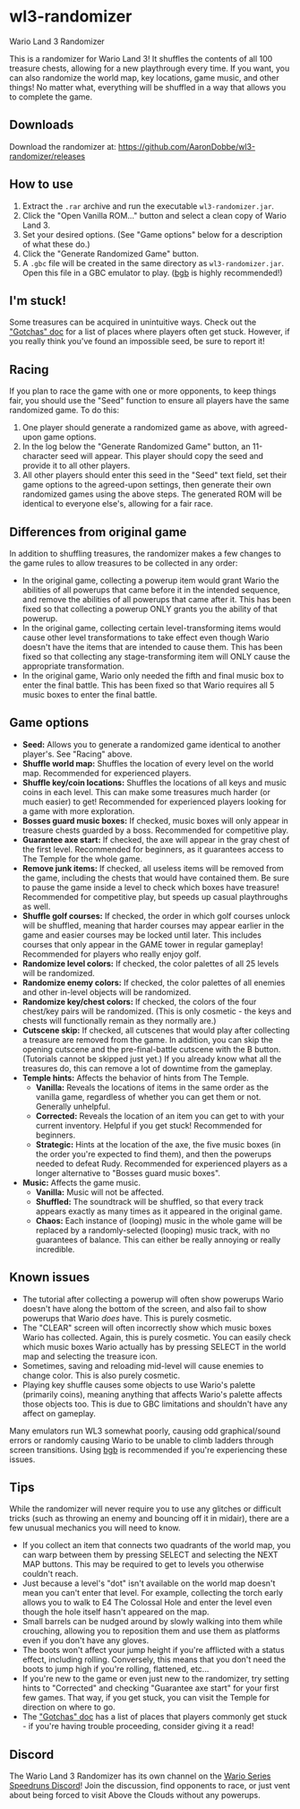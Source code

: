 # wl3-randomizer
Wario Land 3 Randomizer

This is a randomizer for Wario Land 3! It shuffles the contents of all 100 treasure chests, allowing for a new playthrough every time. If you want, you can also randomize the world map, key locations, game music, and other things! No matter what, everything will be shuffled in a way that allows you to complete the game. 

## Downloads
Download the randomizer at: https://github.com/AaronDobbe/wl3-randomizer/releases

## How to use
1. Extract the `.rar` archive and run the executable `wl3-randomizer.jar`.
2. Click the "Open Vanilla ROM..." button and select a clean copy of Wario Land 3.
3. Set your desired options. (See "Game options" below for a description of what these do.)
4. Click the "Generate Randomized Game" button.
5. A `.gbc` file will be created in the same directory as `wl3-randomizer.jar`. Open this file in a GBC emulator to play. ([bgb](http://bgb.bircd.org/) is highly recommended!)

## I'm stuck!
Some treasures can be acquired in unintuitive ways. Check out the ["Gotchas" doc](https://docs.google.com/document/d/1fYzp5uflcDFz836a_4Erpzw49fJjjvobjjyRKRJPWCQ/edit?usp=sharing) for a list of places where players often get stuck. However, if you really think you've found an impossible seed, be sure to report it!

## Racing
If you plan to race the game with one or more opponents, to keep things fair, you should use the "Seed" function to ensure all players have the same randomized game. To do this:
1. One player should generate a randomized game as above, with agreed-upon game options.
2. In the log below the "Generate Randomized Game" button, an 11-character seed will appear. This player should copy the seed and provide it to all other players.
3. All other players should enter this seed in the "Seed" text field, set their game options to the agreed-upon settings, then generate their own randomized games using the above steps. The generated ROM will be identical to everyone else's, allowing for a fair race.

## Differences from original game
In addition to shuffling treasures, the randomizer makes a few changes to the game rules to allow treasures to be collected in any order:
* In the original game, collecting a powerup item would grant Wario the abilities of all powerups that came before it in the intended sequence, and remove the abilities of all powerups that came after it. This has been fixed so that collecting a powerup ONLY grants you the ability of that powerup.
* In the original game, collecting certain level-transforming items would cause other level transformations to take effect even though Wario doesn't have the items that are intended to cause them. This has been fixed so that collecting any stage-transforming item will ONLY cause the appropriate transformation.
* In the original game, Wario only needed the fifth and final music box to enter the final battle. This has been fixed so that Wario requires all 5 music boxes to enter the final battle.

## Game options
* **Seed:** Allows you to generate a randomized game identical to another player's. See "Racing" above.
* **Shuffle world map:** Shuffles the location of every level on the world map. Recommended for experienced players.
* **Shuffle key/coin locations:** Shuffles the locations of all keys and music coins in each level. This can make some treasures much harder (or much easier) to get! Recommended for experienced players looking for a game with more exploration.
* **Bosses guard music boxes:** If checked, music boxes will only appear in treasure chests guarded by a boss. Recommended for competitive play.
* **Guarantee axe start:** If checked, the axe will appear in the gray chest of the first level. Recommended for beginners, as it guarantees access to The Temple for the whole game.
* **Remove junk items:** If checked, all useless items will be removed from the game, including the chests that would have contained them. Be sure to pause the game inside a level to check which boxes have treasure! Recommended for competitive play, but speeds up casual playthroughs as well.
* **Shuffle golf courses:** If checked, the order in which golf courses unlock will be shuffled, meaning that harder courses may appear earlier in the game and easier courses may be locked until later. This includes courses that only appear in the GAME tower in regular gameplay! Recommended for players who really enjoy golf.
* **Randomize level colors:** If checked, the color palettes of all 25 levels will be randomized.
* **Randomize enemy colors:** If checked, the color palettes of all enemies and other in-level objects will be randomized.
* **Randomize key/chest colors:** If checked, the colors of the four chest/key pairs will be randomized. (This is only cosmetic - the keys and chests will functionally remain as they normally are.)
* **Cutscene skip:** If checked, all cutscenes that would play after collecting a treasure are removed from the game. In addition, you can skip the opening cutscene and the pre-final-battle cutscene with the B button. (Tutorials cannot be skipped just yet.) If you already know what all the treasures do, this can remove a lot of downtime from the gameplay.
* **Temple hints:** Affects the behavior of hints from The Temple.
  * **Vanilla:** Reveals the locations of items in the same order as the vanilla game, regardless of whether you can get them or not. Generally unhelpful.
  * **Corrected:** Reveals the location of an item you can get to with your current inventory. Helpful if you get stuck! Recommended for beginners.
  * **Strategic:** Hints at the location of the axe, the five music boxes (in the order you're expected to find them), and then the powerups needed to defeat Rudy. Recommended for experienced players as a longer alternative to "Bosses guard music boxes".
* **Music:** Affects the game music.
  * **Vanilla:** Music will not be affected.
  * **Shuffled:** The soundtrack will be shuffled, so that every track appears exactly as many times as it appeared in the original game.
  * **Chaos:** Each instance of (looping) music in the whole game will be replaced by a randomly-selected (looping) music track, with no guarantees of balance. This can either be really annoying or really incredible.  

## Known issues
* The tutorial after collecting a powerup will often show powerups Wario doesn't have along the bottom of the screen, and also fail to show powerups that Wario *does* have. This is purely cosmetic.
* The "CLEAR" screen will often incorrectly show which music boxes Wario has collected. Again, this is purely cosmetic. You can easily check which music boxes Wario actually has by pressing SELECT in the world map and selecting the treasure icon.
* Sometimes, saving and reloading mid-level will cause enemies to change color. This is also purely cosmetic.
* Playing key shuffle causes some objects to use Wario's palette (primarily coins), meaning anything that affects Wario's palette affects those objects too. This is due to GBC limitations and shouldn't have any affect on gameplay.

Many emulators run WL3 somewhat poorly, causing odd graphical/sound errors or randomly causing Wario to be unable to climb ladders through screen transitions. Using [bgb](http://bgb.bircd.org/) is recommended if you're experiencing these issues.

## Tips
While the randomizer will never require you to use any glitches or difficult tricks (such as throwing an enemy and bouncing off it in midair), there are a few unusual mechanics you will need to know.
* If you collect an item that connects two quadrants of the world map, you can warp between them by pressing SELECT and selecting the NEXT MAP buttons. This may be required to get to levels you otherwise couldn't reach.
* Just because a level's "dot" isn't available on the world map doesn't mean you can't enter that level. For example, collecting the torch early allows you to walk to E4 The Colossal Hole and enter the level even though the hole itself hasn't appeared on the map.
* Small barrels can be nudged around by slowly walking into them while crouching, allowing you to reposition them and use them as platforms even if you don't have any gloves.
* The boots won't affect your jump height if you're afflicted with a status effect, including rolling. Conversely, this means that you don't need the boots to jump high if you're rolling, flattened, etc...
* If you're new to the game or even just new to the randomizer, try setting hints to "Corrected" and checking "Guarantee axe start" for your first few games. That way, if you get stuck, you can visit the Temple for direction on where to go.
* The ["Gotchas" doc](https://docs.google.com/document/d/1fYzp5uflcDFz836a_4Erpzw49fJjjvobjjyRKRJPWCQ/edit?usp=sharing) has a list of places that players commonly get stuck - if you're having trouble proceeding, consider giving it a read!

## Discord
The Wario Land 3 Randomizer has its own channel on the [Wario Series Speedruns Discord](https://discord.gg/gfrMAVv)! Join the discussion, find opponents to race, or just vent about being forced to visit Above the Clouds without any powerups. 
